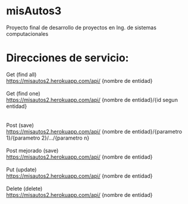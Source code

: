 # misAutos3
Proyecto final de desarrollo de proyectos en Ing. de sistemas computacionales


# Direcciones de servicio:<br>
Get (find all)
<br>
https://misautos2.herokuapp.com/api/ {nombre de entidad}
<br>
<br>
Get (find one)
<br>
https://misautos2.herokuapp.com/api/ {nombre de entidad}/{id segun entidad}	 
<br>
<br>
Post (save) 
<br>
https://misautos2.herokuapp.com/api/ {nombre de entidad}/{parametro 1}/{parametro 2}/.../{parametro n}
<br>
<br>
Post mejorado (save)
<br>
https://misautos2.herokuapp.com/api/ {nombre de entidad}
<br>
<br>
Put (update)
<br>
https://misautos2.herokuapp.com/api/ {nombre de entidad}
<br>
<br>
Delete (delete)
<br>
https://misautos2.herokuapp.com/api/ {nombre de entidad}
